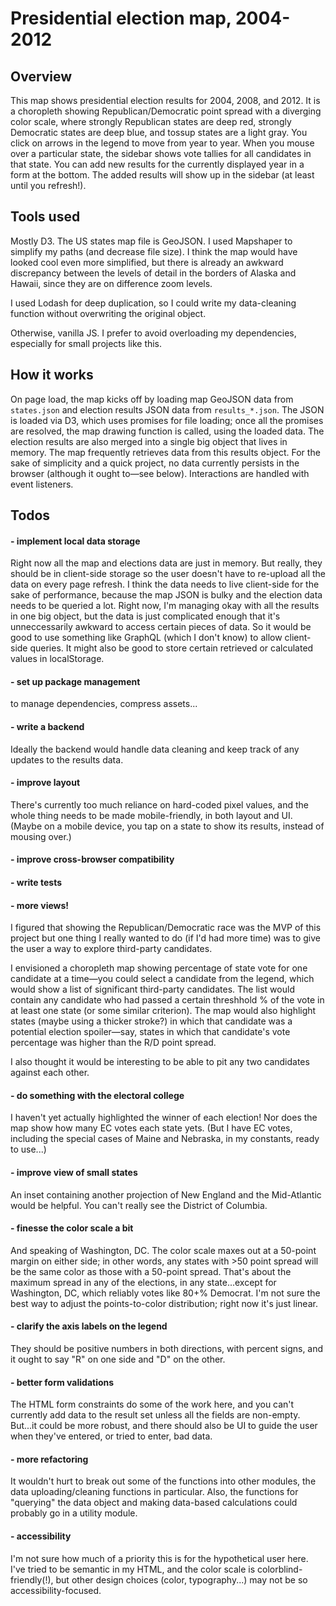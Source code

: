 # Presidential election map, 2004-2012

## Overview
This map shows presidential election results for 2004, 2008, and 2012. It is a choropleth showing Republican/Democratic point spread with a diverging color scale, where strongly Republican states are deep red, strongly Democratic states are deep blue, and tossup states are a light gray. You click on arrows in the legend to move from year to year. When you mouse over a particular state, the sidebar shows vote tallies for all candidates in that state. You can add new results for the currently displayed year in a form at the bottom. The added results will show up in the sidebar (at least until you refresh!).

## Tools used
Mostly D3. The US states map file is GeoJSON. I used Mapshaper to simplify my paths (and decrease file size). I think the map would have looked cool even more simplified, but there is already an awkward discrepancy between the levels of detail in the borders of Alaska and Hawaii, since they are on difference zoom levels. 

I used Lodash for deep duplication, so I could write my data-cleaning function without overwriting the original object.

Otherwise, vanilla JS. I prefer to avoid overloading my dependencies, especially for small projects like this.

## How it works
On page load, the map kicks off by loading map GeoJSON data from `states.json` and election results JSON data from `results_*.json`. The JSON is loaded via D3, which uses promises for file loading; once all the promises are resolved, the map drawing function is called, using the loaded data. The election results are also merged into a single big object that lives in memory. The map frequently retrieves data from this results object. For the sake of simplicity and a quick project, no data currently persists in the browser (although it ought to—see below). Interactions are handled with event listeners.

## Todos
#### - implement local data storage
Right now all the map and elections data are just in memory. But really, they should be in client-side storage so the user doesn't have to re-upload all the data on every page refresh. I think the data needs to live client-side for the sake of performance, because the map JSON is bulky and the election data needs to be queried a lot. Right now, I'm managing okay with all the results in one big object, but the data is just complicated enough that it's unneccessarily awkward to access certain pieces of data. So it would be good to use something like GraphQL (which I don't know) to allow client-side queries. It might also be good to store certain retrieved or calculated values in localStorage.
#### - set up package management
to manage dependencies, compress assets...
#### - write a backend
Ideally the backend would handle data cleaning and keep track of any updates to the results data.
#### - improve layout
There's currently too much reliance on hard-coded pixel values, and the whole thing needs to be made mobile-friendly, in both layout and UI. (Maybe on a mobile device, you tap on a state to show its results, instead of mousing over.)
#### - improve cross-browser compatibility
#### - write tests
#### - more views!
I figured that showing the Republican/Democratic race was the MVP of this project but one thing I really wanted to do (if I'd had more time) was to give the user a way to explore third-party candidates. 

I envisioned a choropleth map showing percentage of state vote for one candidate at a time—you could select a candidate from the legend, which would show a list of significant third-party candidates. The list would contain any candidate who had passed a certain threshhold % of the vote in at least one state (or some similar criterion). The map would also highlight states (maybe using a thicker stroke?) in which that candidate was a potential election spoiler—say, states in which that candidate's vote percentage was higher than the R/D point spread.

I also thought it would be interesting to be able to pit any two candidates against each other.

#### - do something with the electoral college
I haven't yet actually highlighted the winner of each election! Nor does the map show how many EC votes each state yets. (But I have EC votes, including the special cases of Maine and Nebraska, in my constants, ready to use...)

#### - improve view of small states
An inset containing another projection of New England and the Mid-Atlantic would be helpful. You can't really see the District of Columbia.

#### - finesse the color scale a bit
And speaking of Washington, DC. The color scale maxes out at a 50-point margin on either side; in other words, any states with >50 point spread will be the same color as those with a 50-point spread. That's about the maximum spread in any of the elections, in any state...except for Washington, DC, which reliably votes like 80+% Democrat. I'm not sure the best way to adjust the points-to-color distribution; right now it's just linear.

#### - clarify the axis labels on the legend
They should be positive numbers in both directions, with percent signs, and it ought to say "R" on one side and "D" on the other.

#### - better form validations
The HTML form constraints do some of the work here, and you can't currently add data to the result set unless all the fields are non-empty. But...it could be more robust, and there should also be UI to guide the user when they've entered, or tried to enter, bad data.

#### - more refactoring
It wouldn't hurt to break out some of the functions into other modules, the data uploading/cleaning functions in particular. Also, the functions for "querying" the data object and making data-based calculations could probably go in a utility module.

#### - accessibility 
I'm not sure how much of a priority this is for the hypothetical user here. I've tried to be semantic in my HTML, and the color scale is colorblind-friendly(!), but other design choices (color, typography...) may not be so accessibility-focused. 
